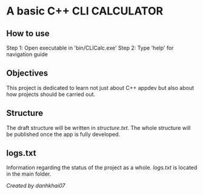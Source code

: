 # A basic C++ CLI CALCULATOR

## How to use
Step 1: Open executable in 'bin/CLICalc.exe'
Step 2: Type 'help' for navigation guide

## Objectives
This project is dedicated to learn not just about C++ appdev but also about how projects should be carried out.

## Structure
The draft structure will be written in *structure.txt*. The whole structure will be published once the app is fully developed.

## logs.txt
Information regarding the status of the project as a whole. *logs.txt* is located in the main folder.


*Created by danhkhai07*
